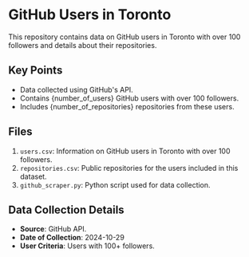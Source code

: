 # GitHub Users in Toronto

This repository contains data on GitHub users in Toronto with over 100 followers and details about their repositories.

## Key Points

- Data collected using GitHub's API.
- Contains {number_of_users} GitHub users with over 100 followers.
- Includes {number_of_repositories} repositories from these users.

## Files

1. `users.csv`: Information on GitHub users in Toronto with over 100 followers.
2. `repositories.csv`: Public repositories for the users included in this dataset.
3. `github_scraper.py`: Python script used for data collection.

## Data Collection Details

- **Source**: GitHub API.
- **Date of Collection**: 2024-10-29
- **User Criteria**: Users with 100+ followers.

